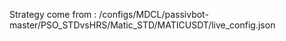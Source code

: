 Strategy come from : /configs/MDCL/passivbot-master/PSO_STDvsHRS/Matic_STD/MATICUSDT/live_config.json